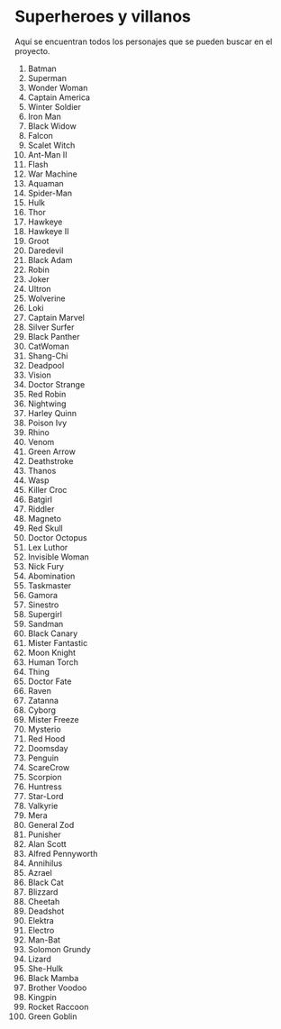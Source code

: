 # Superheroes y villanos

Aquí se encuentran todos los personajes que se pueden buscar en el proyecto.
  1. Batman
  2. Superman
  3. Wonder Woman
  4. Captain America
  5. Winter Soldier
  6. Iron Man
  7. Black Widow
  8. Falcon
  9. Scalet Witch
  10. Ant-Man II
  11. Flash
  12. War Machine
  13. Aquaman
  14. Spider-Man
  15. Hulk
  16. Thor
  17. Hawkeye
  18. Hawkeye II
  19. Groot
  20. Daredevil
  21. Black Adam
  22. Robin
  23. Joker
  24. Ultron
  25. Wolverine
  26. Loki
  27. Captain Marvel
  28. Silver Surfer
  29. Black Panther
  30. CatWoman
  31. Shang-Chi
  32. Deadpool
  33. Vision
  34. Doctor Strange
  35. Red Robin
  36. Nightwing
  37. Harley Quinn
  38. Poison Ivy
  39. Rhino
  40. Venom
  41. Green Arrow
  42. Deathstroke
  43. Thanos
  44. Wasp
  45. Killer Croc
  46. Batgirl
  47. Riddler
  48. Magneto
  49. Red Skull
  50. Doctor Octopus
  51. Lex Luthor
  52. Invisible Woman
  53. Nick Fury
  54. Abomination
  55. Taskmaster
  56. Gamora
  57. Sinestro
  58. Supergirl
  59. Sandman
  60. Black Canary
  61. Mister Fantastic
  62. Moon Knight
  63. Human Torch
  64. Thing
  65. Doctor Fate
  66. Raven
  67. Zatanna
  68. Cyborg
  69. Mister Freeze
  70. Mysterio
  71. Red Hood
  72. Doomsday
  73. Penguin
  74. ScareCrow
  75. Scorpion
  76. Huntress
  77. Star-Lord
  78. Valkyrie
  79. Mera
  80. General Zod
  81. Punisher
  82. Alan Scott
  83. Alfred Pennyworth
  84. Annihilus
  85. Azrael
  86. Black Cat
  87. Blizzard
  88. Cheetah
  89. Deadshot
  90. Elektra
  91. Electro
  92. Man-Bat
  93. Solomon Grundy
  94. Lizard
  95. She-Hulk
  96. Black Mamba
  97. Brother Voodoo
  98. Kingpin
  99. Rocket Raccoon
  100. Green Goblin
